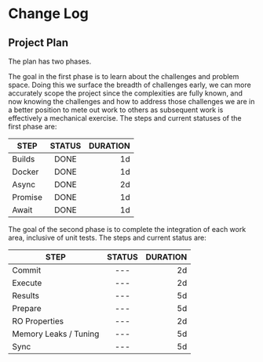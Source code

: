 # Change Log

## Project Plan

The plan has two phases.

The goal in the first phase is to learn about the challenges and problem space.
Doing this we surface the breadth of challenges early, we can more accurately
scope the project since the complexities are fully known, and now knowing the
challenges and how to address those challenges we are in a better position to
mete out work to others as subsequent work is effectively a mechanical exercise.
The steps and current statuses of the first phase are:

|   STEP  |   STATUS  |  DURATION |
|---------|:-------------:|------:|
| Builds  | DONE | 1d |
| Docker  | DONE | 1d |
| Async   | DONE | 2d |
| Promise | DONE | 1d |
| Await   | DONE | 1d |

The goal of the second phase is to complete the integration of each work area,
inclusive of unit tests. The steps and current status are:

|   STEP  |   STATUS  |  DURATION |
|---------|:-------------:|------:|
| Commit        | --- | 2d |
| Execute       | --- | 2d |
| Results       | --- | 5d |
| Prepare       | --- | 5d |
| RO Properties | --- | 2d |
| Memory Leaks / Tuning  | --- | 5d |
| Sync | --- | 5d |
